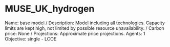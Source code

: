 # MUSE_UK_hydrogen
Name: base model /
Description: Model including all technologies. Capacity limits are kept high, not limited by possible resource unavailability. /
Carbon price: None /
Projections: Approximate price projections. 
Agents: 1
Objective: single - LCOE
